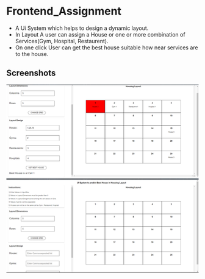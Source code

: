 # Frontend_Assignment

- A Ui System which helps to design a dynamic layout.
- In Layout A user can assign a House or one or more combination of Services(Gym, Hospital, Restaurent).
- On one click User can get the best house suitable how near services are to the house.

## Screenshots

![Screenshot (4)](https://github.com/anuj0809/Frontend_Assignment/blob/main/1.png)
![Screenshot (5)](https://github.com/anuj0809/Frontend_Assignment/blob/main/2.png)
